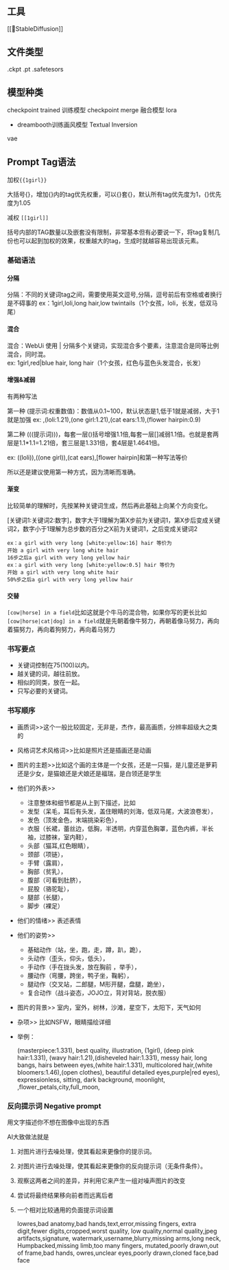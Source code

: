 
## 工具

[[🥝StableDiffusion]]

## 文件类型
.ckpt  .pt .safetesors


## 模型种类

checkpoint trained 训练模型
checkpoint merge 融合模型
lora
- dreambooth训练画风模型
Textual Inversion

vae


## Prompt Tag语法

加权`{{1girl}}`

大括号{}，增加{}内的tag优先权重，可以{}套{}，默认所有tag优先度为1，{}优先度为1.05

减权 `[[1girl]]`

括号内部的TAG数量以及嵌套没有限制，非常基本但有必要说一下，将tag复制几份也可以起到加权的效果，权重越大的tag，生成时就越容易出现该元素。

### 基础语法

#### 分隔
分隔：不同的关键词tag之间，需要使用英文逗号,分隔，逗号前后有空格或者换行是不碍事的
ex：1girl,loli,long hair,low twintails（1个女孩，loli，长发，低双马尾）

#### 混合
混合：WebUi 使用 | 分隔多个关键词，实现混合多个要素，注意混合是同等比例混合，同时混。  
ex: 1girl,red|blue hair, long hair（1个女孩，红色与蓝色头发混合，长发）

#### 增强&减弱
有两种写法

第一种 (提示词:权重数值)：数值从0.1~100，默认状态是1,低于1就是减弱，大于1就是加强
ex: ,(loli:1.21),(one girl:1.21),(cat ears:1.1),(flower hairpin:0.9)

第二种 (((提示词)))，每套一层()括号增强1.1倍,每套一层[]减弱1.1倍。也就是套两层是1.1*1.1=1.21倍，套三层是1.331倍，套4层是1.4641倍。

ex: ((loli)),((one girl)),(cat ears),[flower hairpin]和第一种写法等价

所以还是建议使用第一种方式，因为清晰而准确。

#### 渐变
比较简单的理解时，先按某种关键词生成，然后再此基础上向某个方向变化。  

[关键词1:关键词2:数字]，数字大于1理解为第X步前为关键词1，第X步后变成关键词2，数字小于1理解为总步数的百分之X前为关键词1，之后变成关键词2

    ex：a girl with very long [white:yellow:16] hair 等价为
    开始 a girl with very long white hair
    16步之后a girl with very long yellow hair
    ex：a girl with very long [white:yellow:0.5] hair 等价为
    开始 a girl with very long white hair
    50%步之后a girl with very long yellow hair

#### 交替

`[cow|horse] in a field`比如这就是个牛马的混合物，如果你写的更长比如`[cow|horse|cat|dog] in a field`就是先朝着像牛努力，再朝着像马努力，再向着猫努力，再向着狗努力，再向着马努力

### 书写要点

- 关键词控制在75(100)以内。
- 越关键的词，越往前放。
- 相似的同类，放在一起。
- 只写必要的关键词。

### 书写顺序

- 画质词>>这个一般比较固定，无非是，杰作，最高画质，分辨率超级大之类的

- 风格词艺术风格词>>比如是照片还是插画还是动画

- 图片的主题>>比如这个画的主体是一个女孩，还是一只猫，是儿童还是萝莉还是少女，是猫娘还是犬娘还是福瑞，是白领还是学生

- 他们的外表>>  
	- 注意整体和细节都是从上到下描述，比如  
	- 发型（呆毛，耳后有头发，盖住眼睛的刘海，低双马尾，大波浪卷发），  
	- 发色（顶发金色，末端挑染彩色），  
	- 衣服（长裙，蕾丝边，低胸，半透明，内穿蓝色胸罩，蓝色内裤，半长袖，过膝袜，室内鞋），  
	- 头部（猫耳,红色眼睛），  
	- 颈部（项链），  
	- 手臂（露肩），  
	- 胸部（贫乳），  
	- 腹部（可看到肚脐），  
	- 屁股（骆驼耻），  
	- 腿部（长腿），  
	- 脚步（裸足）

- 他们的情绪>>  表述表情

- 他们的姿势>>  
	- 基础动作（站，坐，跑，走，蹲，趴，跪），  
	- 头动作（歪头，仰头，低头），  
	- 手动作（手在拢头发，放在胸前 ，举手），  
	- 腰动作（弯腰，跨坐，鸭子坐，鞠躬），  
	- 腿动作（交叉站，二郎腿，M形开腿，盘腿，跪坐），  
	- 复合动作（战斗姿态，JOJO立，背对背站，脱衣服）

- 图片的背景>>  室内，室外，树林，沙滩，星空下，太阳下，天气如何

- 杂项>>  比如NSFW，眼睛描绘详细

- 举例：

    (masterpiece:1.331), best quality,
    illustration,
    (1girl),
    (deep pink hair:1.331), (wavy hair:1.21),(disheveled hair:1.331), messy hair, long bangs, hairs between eyes,(white hair:1.331), multicolored hair,(white bloomers:1.46),(open clothes),
    beautiful detailed eyes,purple|red eyes),
    expressionless,
    sitting,
    dark background, moonlight, ,flower_petals,city,full_moon,

### 反向提示词 Negative prompt

用文字描述你不想在图像中出现的东西

AI大致做法就是
1. 对图片进行去噪处理，使其看起来更像你的提示词。
2. 对图片进行去噪处理，使其看起来更像你的反向提示词（无条件条件）。
3. 观察这两者之间的差异，并利用它来产生一组对噪声图片的改变
4. 尝试将最终结果移向前者而远离后者
5. 一个相对比较通用的负面提示词设置

    lowres,bad anatomy,bad hands,text,error,missing fingers,
    extra digit,fewer digits,cropped,worst quality,
    low quality,normal quality,jpeg artifacts,signature,
    watermark,username,blurry,missing arms,long neck,
    Humpbacked,missing limb,too many fingers,
    mutated,poorly drawn,out of frame,bad hands,
    owres,unclear eyes,poorly drawn,cloned face,bad face
